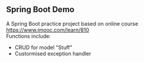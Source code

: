 ## Spring Boot Demo

A Spring Boot practice project based on online course https://www.imooc.com/learn/810  
Functions include:  
* CRUD for model "Stuff"  
* Custormised exception handler

